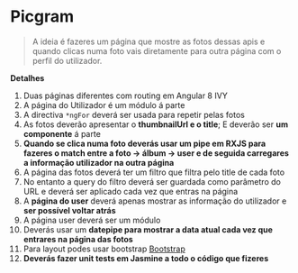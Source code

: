 # Picgram

> A ideia é fazeres um página que mostre as fotos dessas apis e quando clicas numa foto vais diretamente para outra página com o perfil do utilizador.

**Detalhes**

1. Duas páginas diferentes com routing em Angular 8 IVY
1. A página do Utilizador é um módulo á parte
1. A directiva `*ngFor` deverá ser usada para repetir pelas fotos
1. As fotos deverão apresentar o **thumbnailUrl e o title**; E deverão ser **um componente** á parte
1. **Quando se clica numa foto deverás usar um pipe em RXJS para fazeres o match entre a foto -> álbum -> user e de seguida carregares a informação utilizador na outra página**
1. A página das fotos deverá ter um filtro que filtra pelo title de cada foto
1. No entanto a query do filtro deverá ser guardada como parâmetro do URL e deverá ser aplicado cada vez que entras na página
1. A **página do user** deverá apenas mostrar as informação do utilizador e **ser possível voltar atrás**
1. A página user deverá ser um módulo
1. Deverás usar um **datepipe para mostrar a data atual cada vez que entrares na página das fotos**
1. Para layout podes usar bootstrap [Bootstrap](https://stackpath.bootstrapcdn.com/bootstrap/4.4.1/css/bootstrap.min.css)
1. **Deverás fazer unit tests em Jasmine a todo o código que fizeres**
